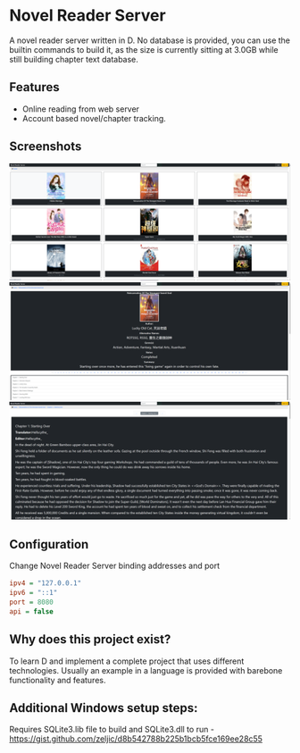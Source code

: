 # Novel Reader Server
 A novel reader server written in D. No database is provided, you can use the builtin commands to build it, as the size is currently sitting at 3.0GB while still building chapter text database.

## Features

* Online reading from web server
* Account based novel/chapter tracking.

## Screenshots
![screenshots of NRS](./.github/screenshots/NRS_Novels_Page.png)
![screenshots of NRS](./.github/screenshots/NRS_Novel_Page.png)
![screenshots of NRS](./.github/screenshots/NRS_Chapter_Page.png)

## Configuration
Change Novel Reader Server binding addresses and port
```cfg
ipv4 = "127.0.0.1"
ipv6 = "::1"
port = 8080
api = false
```
 
## Why does this project exist?
 To learn D and implement a complete project that uses different technologies. Usually an example in a language is provided with barebone functionality and features.

## Additional Windows setup steps:
 Requires SQLite3.lib file to build and SQLite3.dll to run - https://gist.github.com/zeljic/d8b542788b225b1bcb5fce169ee28c55
